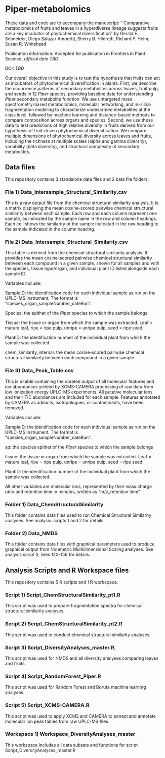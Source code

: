 

# Piper-metabolomics

These data and code are to accompany the manuscript: “ Comparative metabolomics of fruits and leaves in a hyperdiverse lineage suggests fruits are a key incubator of phytochemical diversification”
by Gerald F. Schneider, Diego Salazar Amoretti, Sherry B. Hildreth, Richard F. Helm, Susan R. Whitehead

Publication information: Accepted for publication in Frontiers in Plant Science, *official date TBD*

DOI: *TBD*

Our overall objective in this study is to test the hypothesis that fruits can act as incubators of phytochemical diversification in plants. First, we describe the occurrence patterns of secondary metabolites across leaves, fruit pulp, and seeds in 12 *Piper* species, providing baseline data for understanding *Piper* secondary metabolite function. We use untargeted mass spectrometry-based metabolomics, molecular networking, and in-silico fragmentation modeling to characterize undescribed metabolites at the class level, followed by machine learning and distance-based methods to compare composition across organs and species. Second, we use these data to test predictions of high relative diversity in fruits derived from our hypothesis of fruit-driven phytochemical diversification. We compare multiple dimensions of phytochemical diversity across leaves and fruits, including the richness at multiple scales (alpha and gamma diversity), variability (beta diversity), and structural complexity of secondary metabolites.

## Data files

This repository contains 3 standalone data files and 2 data file folders:

### File 1) Data_Intersample_Structural_Similarity.csv
This is a raw output file from the chemical structural similarity analysis. It is a matrix displaying the mean cosine-scored pairwise chemical structural similarity between each sample. Each row and each column represent one sample, as indicated by the sample name in the row and column headings. Each cell shows the similarity of the sample indicated in the row heading to the sample indicated in the column heading.
   
### File 2) Data_Intersample_Structural_Similarity.csv
This table is derived from the chemical structural similarity analysis. It provides the mean cosine-scored pairwise chemical structural similarity between each compound in a given sample, shown for all samples and with the species, tissue type/organ, and individual plant ID listed alongside each sample ID. 

Variables include:

SampleID: the identification code for each individual sample as run on the UPLC-MS instrument. The format is "species_organ_sampleNumber_dateRun".

Species: the epithet of the *Piper* species to which the sample belongs.

Tissue: the tissue or organ from which the sample was extracted. Leaf = mature leaf, ripe = ripe pulp, unripe = unripe pulp, seed = ripe seed. 

PlantID: the identification number of the individual plant from which the sample was collected. 

chem_similarity_internal: the mean cosine-scored pairwise chemical structural similarity between each compound in a given sample.

### File 3) Data_Peak_Table.csv
This is a table containing the curated output of all molecular features and ion abundances yielded by XCMS-CAMERA processing of raw data from low ionization energy UPLC-MS experiments. All putative molecular ions and their TIC abundances are included for each sample. Features annotated by CAMERA as adducts, isotopologues, or contaminants, have been removed.  

Variables include:

SampleID: the identification code for each individual sample as run on the UPLC-MS instrument. The format is "species_organ_sampleNumber_dateRun".

sp: the species epithet of the *Piper* species to which the sample belongs

tissue: the tissue or organ from which the sample was extracted. Leaf = mature leaf, ripe = ripe pulp, unripe = unripe pulp, seed = ripe seed. 

PlantID: the identification number of the individual plant from which the sample was collected. 

All other variables are molecular ions, represented by their mass:charge ratio and retention time in minutes, written as "m/z_retention time"

### Folder 1) Data_ChemStructuralSimilarity
This folder contains data files used to run Chemical Structural Similarity analyses. See analysis scripts 1 and 2 for details. 

### Folder 2) Data_NMDS
This folder contains data files with graphical parameters used to produce graphical output from Nonmetric Multidimensional Scaling analyses. See analysis script 3, lines 120-156 for details.

## Analysis Scripts and R Workspace files

This repository contains 5 R scripts and 1 R workspace.

### Script 1) Script_ChemStructuralSimilarity_pt1.R
This script was used to prepare fragmentation spectra for chemical structural similarity analyses.

### Script 2) Script_ChemStructuralSimilarity_pt2.R
This script was used to conduct chemical structural similarity analyses.

### Script 3) Script_DiversityAnalyses_master.R,
This script was used for NMDS and all diversity analyses comparing leaves and fruits.

### Script 4) Script_RandomForest_Piper.R
This script was used for Random Forest and Boruta machine learning analyses.

### Script 5) Script_XCMS-CAMERA.R
This script was used to apply XCMS and CAMERA to extract and annotate molecular ion peak tables from raw UPLC-MS files.

### Workspace 1) Workspace_DiversityAnalyses_master
This workspace includes all data subsets and functions for script Script_DiversityAnalyses_master.R 

